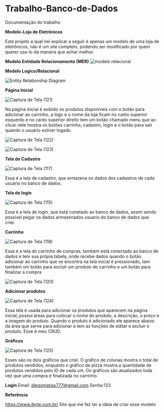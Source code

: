 # Trabalho-Banco-de-Dados
Documentação do trabalho

**Modelo-Loja de Eletrônicos**

Este projeto a qual irei explicar a seguir é apenas um modelo de uma loja de eletrônicos, não é um site completo, 
podendo ser modificado por quem querer usa-lo da maneira que achar melhor.

**Modelo Entidade Relacionamento (MER)**
![modelo relacional](https://github.com/user-attachments/assets/c84322c7-3b09-47f0-844b-c2a925effec3)

**Modelo Logico/Relacional**

![Entity Relationship Diagram](https://github.com/user-attachments/assets/abae88cf-31d1-4f3f-a198-e546173675d9)


**Página Inicial**

![Captura de Tela (121)](https://github.com/user-attachments/assets/a1b829c1-94ba-4aee-a213-26b756df1994)


Na página inicial é exibido os produtos disponíveis com o botão para adicionar ao carrinho, a logo e o nome da loja ficam no canto superior esquerdo e no canto superior direito tem um botão chamado menu que ao clicar nele mostra os botões carrinho, cadastro, login e o botão para sair quando o usuário estiver logado.


![Captura de Tela (122)](https://github.com/user-attachments/assets/3bc5bc34-7240-4080-91d9-472655a90e5d)

![Captura de Tela (123)](https://github.com/user-attachments/assets/e2b44015-9c50-43fe-80ab-ee06d5581e7d)


**Tela de Cadastro**

![Captura de Tela (117)](https://github.com/user-attachments/assets/f4c5bfc6-b961-4411-a532-7380c7140779)

Essa é a tela de cadastro, que armazena os dados dos cadastros de cada usuário no banco de dados.


**Tela de login**

![Captura de Tela (115)](https://github.com/user-attachments/assets/359d28c8-4202-42ba-aa42-4def8b9ddd5c)

Essa é a tela de login, que está conetado ao banco de dados, assim sendo possível pegar os dados armazenados usuario do banco de dados que criei.


**Carrinho**

![Captura de Tela (118)](https://github.com/user-attachments/assets/3b1e189d-5613-4aa4-a7b6-4cce09c6154e)

Essa é a tela do carrinho de compras, também está conectado ao banco de dados e tem sua própia tabela, onde recebe dados quando o botão adicionar ao carrinho que se encontra na tela inicial é pressionado, tem também um botão para excluir um produto do carrinho e um botão para finalizar a compra

![Captura de Tela (120)](https://github.com/user-attachments/assets/851ffb1c-5a88-4db6-b8b0-a116f69418f6)


**Adicionar produtos**

![Captura de Tela (124)](https://github.com/user-attachments/assets/e0792061-75e1-4386-8a29-e941600731e4)

Essa tela é usada para adicionar os produtos que aparecem na página inicial, possui áreas para colocar o nome do produto, a descrição, o preço e a imagem do produto. Quando o produto é adicionado ele aparece abaixo da área que serve para adicionar e tem as funções de editar e excluir o produto. Esse é meu CRUD.


**Gráficos**

![Captura de Tela (125)](https://github.com/user-attachments/assets/1415693d-0234-4dd3-8b93-4afb778cb023)

Esses são os dois gráficos que criei. O gráfico de colunas mostra o total de produtos vendidos, enquanto o gráfico de pizza mostra a quantidade de produtos vendidos pelo ID de cada um. Os gráficos são atualizados toda vez que uma compra é finalizada no carrinho. 

**Login**
Email: diegomatias777@gmail.com
Senha:123

**Referência**

https://www.ibyte.com.br/
Site que me fez ter a ideia de criar esse modelo
